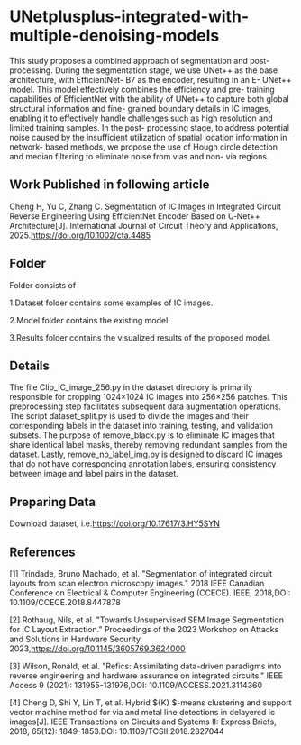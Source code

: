 # UNetplusplus-integrated-with-multiple-denoising-models
This study proposes a combined approach of segmentation
 and post- processing. During the segmentation stage, we use UNet++ as the base architecture, with EfficientNet- B7 
as the encoder, resulting in an E- UNet++ model. This model effectively combines the efficiency and pre- training capabilities of 
EfficientNet with the ability of UNet++ to capture both global structural information and fine- grained boundary details in IC 
images, enabling it to effectively handle challenges such as high resolution and limited training samples. In the post- processing 
stage, to address potential noise caused by the insufficient utilization of spatial location information in network- based methods, 
we propose the use of Hough circle detection and median filtering to eliminate noise from vias and non- via regions.
## Work Published in following article
Cheng H, Yu C, Zhang C. Segmentation of IC Images in Integrated Circuit Reverse Engineering Using EfficientNet Encoder Based on U‐Net++ Architecture[J]. International Journal of Circuit Theory and Applications, 2025.https://doi.org/10.1002/cta.4485
## Folder
Folder consists of 

1.Dataset folder contains some examples of IC images.

2.Model folder contains the existing model.

3.Results folder contains the visualized results of the proposed model.
## Details   
The file Clip_IC_image_256.py in the dataset directory is primarily responsible for cropping 1024×1024 IC images into 256×256 patches. This preprocessing step facilitates subsequent data augmentation operations. The script dataset_split.py is used to divide the images and their corresponding labels in the dataset into training, testing, and validation subsets. The purpose of remove_black.py is to eliminate IC images that share identical label masks, thereby removing redundant samples from the dataset. Lastly, remove_no_label_img.py is designed to discard IC images that do not have corresponding annotation labels, ensuring consistency between image and label pairs in the dataset.
## Preparing Data  
Download dataset, i.e.https://doi.org/10.17617/3.HY5SYN
## References
[1] Trindade, Bruno Machado, et al. "Segmentation of integrated circuit layouts from scan electron microscopy images." 2018 IEEE Canadian Conference on Electrical & Computer Engineering (CCECE). IEEE, 2018,DOI: 10.1109/CCECE.2018.8447878

[2] Rothaug, Nils, et al. "Towards Unsupervised SEM Image Segmentation for IC Layout Extraction." Proceedings of the 2023 Workshop on Attacks and Solutions in Hardware Security. 2023,https://doi.org/10.1145/3605769.3624000

[3] Wilson, Ronald, et al. "Refics: Assimilating data-driven paradigms into reverse engineering and hardware assurance on integrated circuits." IEEE Access 9 (2021): 131955-131976,DOI: 10.1109/ACCESS.2021.3114360

[4] Cheng D, Shi Y, Lin T, et al. Hybrid ${K} $-means clustering and support vector machine method for via and metal line detections in delayered ic images[J]. IEEE Transactions on Circuits and Systems II: Express Briefs, 2018, 65(12): 1849-1853.DOI: 10.1109/TCSII.2018.2827044
